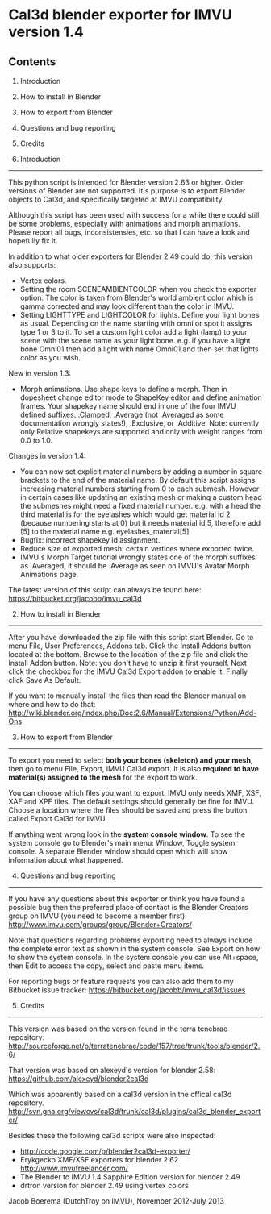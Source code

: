 Cal3d blender exporter for IMVU version 1.4
===========================================

Contents
--------
1. Introduction
2. How to install in Blender
3. How to export from Blender
4. Questions and bug reporting
5. Credits


1. Introduction
---------------
This python script is intended for Blender version 2.63 or higher.
Older versions of Blender are not supported.
It's purpose is to export Blender objects to Cal3d, and specifically
targeted at IMVU compatibility.

Although this script has been used with success for a while there
could still be some problems, especially with animations and morph
animations. Please report all bugs, inconsistensies, etc. so that 
I can have a look and hopefully fix it.

In addition to what older exporters for Blender 2.49 could do, this
version also supports:

* Vertex colors.
* Setting the room SCENEAMBIENTCOLOR when you check the exporter option.
  The color is taken from Blender's world ambient color which is gamma 
  corrected and may look different than the color in IMVU.
* Setting LIGHTTYPE and LIGHTCOLOR for lights. Define your light bones
  as usual. Depending on the name starting with omni or spot it assigns
  type 1 or 3 to it. To set a custom light color add a light (lamp) to
  your scene with the scene name as your light bone.
  e.g. if you have a light bone Omni01 then add a light with name Omni01
  and then set that lights color as you wish.

New in version 1.3:

* Morph animations. Use shape keys to define a morph. Then in dopesheet
  change editor mode to ShapeKey editor and define animation frames.
  Your shapekey name should end in one of the four IMVU defined
  suffixes: .Clamped, .Average (not .Averaged as some documentation
  wrongly states!), .Exclusive, or .Additive.
  Note: currently only Relative shapekeys are supported and only with
  weight ranges from 0.0 to 1.0.

Changes in version 1.4:

* You can now set explicit material numbers by adding a number in
  square brackets to the end of the material name. By default this
  script assigns increasing material numbers starting from 0 to each
  submesh. However in certain cases like updating an existing mesh or
  making a custom head the submeshes might need a fixed material
  number. e.g. with a head the third material is for the eyelashes which
  would get material id 2 (because numbering starts at 0) but it needs 
  material id 5, therefore add [5] to the material name
  e.g. eyelashes_material[5]
* Bugfix: incorrect shapekey id assignment.
* Reduce size of exported mesh: certain vertices where exported twice.
* IMVU's Morph Target tutorial wrongly states one of the morph suffixes
  as .Averaged, it should be .Average as seen on IMVU's Avatar Morph 
  Animations page.

The latest version of this script can always be found here:
https://bitbucket.org/jacobb/imvu_cal3d


2. How to install in Blender
----------------------------
After you have downloaded the zip file with this script start Blender.
Go to menu File, User Preferences, Addons tab.
Click the Install Addons button located at the bottom.
Browse to the location of the zip file and click the Install Addon button.
Note: you don't have to unzip it first yourself.
Next click the checkbox for the IMVU Cal3d Export addon to enable it.
Finally click Save As Default.

If you want to manually install the files then read the Blender manual
on where and how to do that:
http://wiki.blender.org/index.php/Doc:2.6/Manual/Extensions/Python/Add-Ons


3. How to export from Blender
-----------------------------
To export you need to select **both your bones (skeleton) and your mesh**,
then go to menu File, Export, IMVU Cal3d export. It is also **required to 
have material(s) assigned to the mesh** for the export to work.

You can choose which files you want to export. IMVU only needs
XMF, XSF, XAF and XPF files. The default settings should generally be fine for IMVU.
Choose a location where the files should be saved and press the button
called Export Cal3d for IMVU.

If anything went wrong look in the **system console window**. To see the system
console go to Blender's main menu: Window, Toggle system console. A separate
Blender window should open which will show information about what happened.


4. Questions and bug reporting
------------------------------
If you have any questions about this exporter or think you have found a
possible bug then the preferred place of contact is the Blender Creators 
group on IMVU (you need to become a member first):
http://www.imvu.com/groups/group/Blender+Creators/

Note that questions regarding problems exporting need to always include
the complete error text as shown in the system console. See Export on
how to show the system console. In the system console you can use
Alt+space, then Edit to access the copy, select and paste menu items.

For reporting bugs or feature requests you can also add them to my Bitbucket
issue tracker:
https://bitbucket.org/jacobb/imvu_cal3d/issues


5. Credits
----------
This version was based on the version found in the terra tenebrae repository:
http://sourceforge.net/p/terratenebrae/code/157/tree/trunk/tools/blender/2.6/

That version was based on alexeyd's version for blender 2.58:
https://github.com/alexeyd/blender2cal3d

Which was apparently based on a cal3d version in the offical cal3d repository.
http://svn.gna.org/viewcvs/cal3d/trunk/cal3d/plugins/cal3d_blender_exporter/

Besides these the following cal3d scripts were also inspected:
* http://code.google.com/p/blender2cal3d-exporter/
* Erykgecko XMF/XSF exporters for blender 2.62 http://www.imvufreelancer.com/
* The Blender to IMVU 1.4 Sapphire Edition version for blender 2.49
* drtron version for blender 2.49 using vertex colors


Jacob Boerema (DutchTroy on IMVU), November 2012-July 2013
